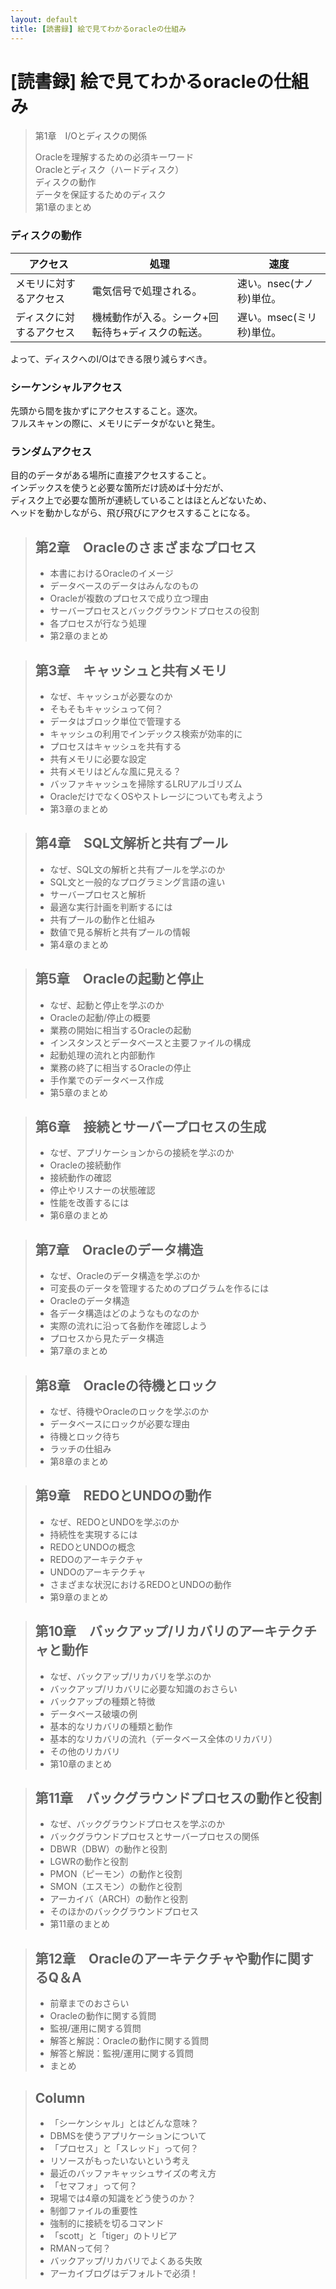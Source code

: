 ```yaml
---
layout: default
title: [読書録] 絵で見てわかるoracleの仕組み
---
```


# [読書録] 絵で見てわかるoracleの仕組み

> 第1章　I/Oとディスクの関係  
> 
> Oracleを理解するための必須キーワード  
> Oracleとディスク（ハードディスク）  
> ディスクの動作  
> データを保証するためのディスク  
> 第1章のまとめ  

### ディスクの動作

|アクセス|処理|速度|
|---|---|---|
|メモリに対するアクセス|電気信号で処理される。|速い。nsec(ナノ秒)単位。|
|ディスクに対するアクセス|機械動作が入る。シーク+回転待ち+ディスクの転送。|遅い。msec(ミリ秒)単位。|

よって、ディスクへのI/Oはできる限り減らすべき。

### シーケンシャルアクセス  
先頭から間を抜かずにアクセスすること。逐次。  
フルスキャンの際に、メモリにデータがないと発生。  

### ランダムアクセス  
目的のデータがある場所に直接アクセスすること。  
インデックスを使うと必要な箇所だけ読めば十分だが、  
ディスク上で必要な箇所が連続していることはほとんどないため、  
ヘッドを動かしながら、飛び飛びにアクセスすることになる。   

> ## 第2章　Oracleのさまざまなプロセス
> 
> - 本書におけるOracleのイメージ
> - データベースのデータはみんなのもの
> - Oracleが複数のプロセスで成り立つ理由
> - サーバープロセスとバックグラウンドプロセスの役割
> - 各プロセスが行なう処理
> - 第2章のまとめ

> ## 第3章　キャッシュと共有メモリ
> 
> - なぜ、キャッシュが必要なのか
> - そもそもキャッシュって何？
> - データはブロック単位で管理する
> - キャッシュの利用でインデックス検索が効率的に
> - プロセスはキャッシュを共有する
> - 共有メモリに必要な設定
> - 共有メモリはどんな風に見える？
> - バッファキャッシュを掃除するLRUアルゴリズム
> - OracleだけでなくOSやストレージについても考えよう
> - 第3章のまとめ

> ## 第4章　SQL文解析と共有プール
> 
> - なぜ、SQL文の解析と共有プールを学ぶのか
> - SQL文と一般的なプログラミング言語の違い
> - サーバープロセスと解析
> - 最適な実行計画を判断するには
> - 共有プールの動作と仕組み
> - 数値で見る解析と共有プールの情報
> - 第4章のまとめ

> ## 第5章　Oracleの起動と停止
> 
> - なぜ、起動と停止を学ぶのか
> - Oracleの起動/停止の概要
> - 業務の開始に相当するOracleの起動
> - インスタンスとデータベースと主要ファイルの構成
> - 起動処理の流れと内部動作
> - 業務の終了に相当するOracleの停止
> - 手作業でのデータベース作成
> - 第5章のまとめ

> ## 第6章　接続とサーバープロセスの生成
> 
> - なぜ、アプリケーションからの接続を学ぶのか
> - Oracleの接続動作
> - 接続動作の確認
> - 停止やリスナーの状態確認
> - 性能を改善するには
> - 第6章のまとめ

> ## 第7章　Oracleのデータ構造
> 
> - なぜ、Oracleのデータ構造を学ぶのか
> - 可変長のデータを管理するためのプログラムを作るには
> - Oracleのデータ構造
> - 各データ構造はどのようなものなのか
> - 実際の流れに沿って各動作を確認しよう
> - プロセスから見たデータ構造
> - 第7章のまとめ

> ## 第8章　Oracleの待機とロック
> 
> - なぜ、待機やOracleのロックを学ぶのか
> - データベースにロックが必要な理由
> - 待機とロック待ち
> - ラッチの仕組み
> - 第8章のまとめ

> ## 第9章　REDOとUNDOの動作
> 
> - なぜ、REDOとUNDOを学ぶのか
> - 持続性を実現するには
> - REDOとUNDOの概念
> - REDOのアーキテクチャ
> - UNDOのアーキテクチャ
> - さまざまな状況におけるREDOとUNDOの動作
> - 第9章のまとめ

> ## 第10章　バックアップ/リカバリのアーキテクチャと動作
> 
> - なぜ、バックアップ/リカバリを学ぶのか
> - バックアップ/リカバリに必要な知識のおさらい
> - バックアップの種類と特徴
> - データベース破壊の例
> - 基本的なリカバリの種類と動作
> - 基本的なリカバリの流れ（データベース全体のリカバリ）
> - その他のリカバリ
> - 第10章のまとめ

> ## 第11章　バックグラウンドプロセスの動作と役割
> 
> - なぜ、バックグラウンドプロセスを学ぶのか
> - バックグラウンドプロセスとサーバープロセスの関係
> - DBWR（DBW）の動作と役割
> - LGWRの動作と役割
> - PMON（ピーモン）の動作と役割
> - SMON（エスモン）の動作と役割
> - アーカイバ（ARCH）の動作と役割
> - そのほかのバックグラウンドプロセス
> - 第11章のまとめ

> ## 第12章　Oracleのアーキテクチャや動作に関するQ＆A
> 
> - 前章までのおさらい
> - Oracleの動作に関する質問
> - 監視/運用に関する質問
> - 解答と解説：Oracleの動作に関する質問
> - 解答と解説：監視/運用に関する質問
> - まとめ

> ## Column
> 
> - 「シーケンシャル」とはどんな意味？
> - DBMSを使うアプリケーションについて
> - 「プロセス」と「スレッド」って何？
> - リソースがもったいないという考え
> - 最近のバッファキャッシュサイズの考え方
> - 「セマフォ」って何？
> - 現場では4章の知識をどう使うのか？
> - 制御ファイルの重要性
> - 強制的に接続を切るコマンド
> - 「scott」と「tiger」のトリビア
> - RMANって何？
> - バックアップ/リカバリでよくある失敗
> - アーカイブログはデフォルトで必須！
